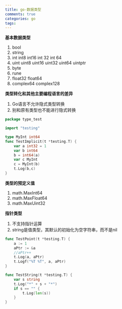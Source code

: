 ```yaml
---
title: go-数据类型
comments: true
categories: go
tags:
---
```


**基本数据类型**
1. bool
2. string
3. int int8 int16 int 32 int 64
4. uint uint8 uint16 uint32 uint64 uintptr
5. byte
6. rune
7. float32 float64
8. complex64 complex128


**类型转化和其他主要编程语言的差异**
1. Go语言不允许隐式类型转换
2. 别和原有类型也不能进行隐式转换

```go
package type_test

import "testing"

type MyInt int64
func TestImplicit(t *testing.T) {
	var a int32 = 1
	var b int64
	b = int64(a)
	var c MyInt
	c = MyInt(b)
	t.Log(b,c)
}
```

**类型的预定义值**

1. math.MaxInt64
2. math.MaxFloat64
3. math.MaxUint32

**指针类型**

1. 不支持指针运算
2. string是值类型，其默认的初始化为空字符串，而不是nil


```go
func TestPoint(t *testing.T) {
	a := 1
	aPtr := &a
	//aPtr++
	t.Log(a, aPtr)
	t.Logf("%T %T", a, aPtr)
}

func TestString(t *testing.T) {
	var s string
	t.Log("*" + s + "*")
	if s == "" {
		t.Log(len(s))
	}
}

```